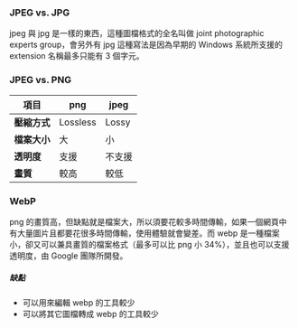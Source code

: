 ### JPEG vs. JPG

jpeg 與 jpg 是一樣的東西，這種圖檔格式的全名叫做 joint photographic experts group，會另外有 jpg 這種寫法是因為早期的 Windows 系統所支援的 extension 名稱最多只能有 3 個字元。

### JPEG vs. PNG

|項目|png|jpeg|
|---|---|---|
|**壓縮方式**|Lossless|Lossy|
|**檔案大小**|大|小|
|**透明度**|支援|不支援|
|**畫質**|較高|較低|

### WebP

png 的畫質高，但缺點就是檔案大，所以須要花較多時間傳輸，如果一個網頁中有大量圖片且都要花很多時間傳輸，使用體驗就會變差。而 webp 是一種檔案小，卻又可以兼具畫質的檔案格式（最多可以比 png 小 34%），並且也可以支援透明度，由 Google 團隊所開發。

##### 缺點

- 可以用來編輯 webp 的工具較少
- 可以將其它圖檔轉成 webp 的工具較少

